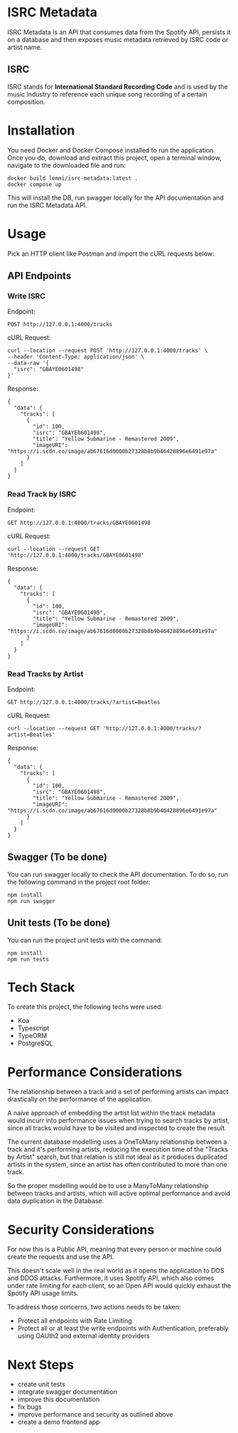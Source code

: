 # ISRC Metadata

ISRC Metadata is an API that consumes data from the Spotify API, persists it on a database and then exposes music metadata retrieved by ISRC code or artist name.

## ISRC
ISRC stands for **International Standard Recording Code** and is used by the music industry to reference each unique song recording of a certain composition.

# Installation

You need Docker and Docker Compose installed to run the application. Once you do,
download and extract this project, open a terminal window, navigate to the downloaded file and run:
```
docker build lemmi/isrc-metadata:latest .
docker compose up
```
This will install the DB, run swagger locally for the API documentation and run the ISRC Metadata API.

# Usage
Pick an HTTP client like Postman and import the cURL requests below:

## API Endpoints
### Write ISRC
Endpoint:

    POST http://127.0.0.1:4000/tracks

cURL Request:

    curl --location --request POST 'http://127.0.0.1:4000/tracks' \
	--header 'Content-Type: application/json' \
	--data-raw '{
	  "isrc": "GBAYE0601498"
	}'
Response:

    {
	  "data": {
	    "tracks": [
		  {
		    "id": 100,
			"isrc": "GBAYE0601498",
			"title": "Yellow Submarine - Remastered 2009",
			"imageURI": "https://i.scdn.co/image/ab67616d0000b27328b8b9b46428896e6491e97a"
		  }
		]
	  }
	}

### Read Track by ISRC
Endpoint:

    GET http://127.0.0.1:4000/tracks/GBAYE0601498

cURL Request:

    curl --location --request GET 'http://127.0.0.1:4000/tracks/GBAYE0601498'

Response:

    {
	  "data": {
	    "tracks": [
		  {
		    "id": 100,
			"isrc": "GBAYE0601498",
			"title": "Yellow Submarine - Remastered 2009",
			"imageURI": "https://i.scdn.co/image/ab67616d0000b27328b8b9b46428896e6491e97a"
		  }
		]
	  }
	}


### Read Tracks by Artist
Endpoint:

    GET http://127.0.0.1:4000/tracks/?artist=Beatles

cURL Request:

    curl --location --request GET 'http://127.0.0.1:4000/tracks/?artist=Beatles'

Response:

    {
	  "data": {
	    "tracks": [
		  {
		    "id": 100,
			"isrc": "GBAYE0601498",
			"title": "Yellow Submarine - Remastered 2009",
			"imageURI": "https://i.scdn.co/image/ab67616d0000b27328b8b9b46428896e6491e97a"
		  }
		]
	  }
	}

## Swagger (To be done)
You can run swagger locally to check the API documentation. To do so, run the following command in the project root folder:

    npm install
    npm run swagger

## Unit tests (To be done)
You can run the project unit tests with the command:

    npm install
    npm run tests

# Tech Stack
To create this project, the following techs were used:

 - Koa
 - Typescript
 - TypeORM
 - PostgreSQL
 
 # Performance Considerations
 The relationship between a track and a set of performing artists can impact drastically on the performance of the application. 
 
 A naïve approach of embedding the artist list within the track metadata would incurr into performance issues when trying to search tracks by artist, since all tracks would have to be visited and inspected to create the result.
 
 The current database modelling uses a OneToMany relationship between a track and it's performing artists, reducing the execution time of the "Tracks by Artist" search, but that relation is still not ideal as it produces duplicated artists in the system, since an artist has often contributed to more than one track.

So the proper modelling would be to use a ManyToMany relationship between tracks and artists, which will active optimal performance and avoid data duplication in the Database.

 # Security Considerations
For now this is a Public API, meaning that every person or machine could create the requests and use the API.

This doesn't scale well in the real world as it opens the application to DOS and DDOS attacks. Furthermore, it uses Spotify API, which also comes under rate limiting for each client, so an Open API would quickly exhaust the Spotify API usage limits.

To address those concerns, two actions needs to be taken:

 - Protect all endpoints with Rate Limiting
 - Protect all or at least the write endpoints with Authentication, preferably using OAUth2 and external identity providers

 
# Next Steps
 - create unit tests
 - integrate swagger documentation
 - improve this documentation
 - fix bugs
 - improve performance and security as outlined above
 - create a demo frontend app
